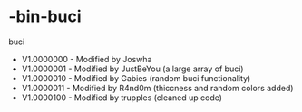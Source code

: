 # -bin-buci
buci
* V1.0000000 - Modified by Joswha
* V1.0000001 - Modified by JustBeYou (a large array of buci)
* V1.0000010 - Modified by Gabies (random buci functionality)
* V1.0000011 - Modified by R4nd0m (thiccness and random colors added)
* V1.0000100 - Modified by trupples (cleaned up code)
